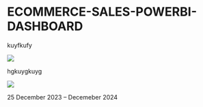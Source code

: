 # ECOMMERCE-SALES-POWERBI-DASHBOARD
<p>kuyfkufy</p>

<img src="https://github.com/AloraKesharwani/E-COMMERCE_SALES_POWERBI_DASHBOARD/assets/155231669/9e903391-7030-496a-9676-5aea53f78315" >
<p>hgkuygkuyg</p>
<img src="https://github.com/AloraKesharwani/E-COMMERCE_SALES_POWERBI_DASHBOARD/assets/155231669/74beb4be-76af-4178-8a9a-8e7ae7faee49" >

<p>25 December 2023 – Decemeber 2024<p/>
